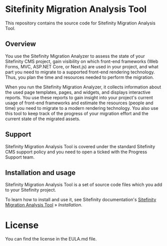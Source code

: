 # Sitefinity Migration Analysis Tool

This repository contains the source code for Sitefinity Migration Analysis Tool. 

## Overview

You use the Sitefinity Migration Analyzer to assess the state of your Sitefinity CMS project, gain visibility on which front-end frameworks (Web Forms, MVC, ASP.NET Core, or Next.js) are used in your project, and what part you need to migrate to a supported front-end rendering technology. Thus, you plan the time and resources needed to perform the migration.

When you run the Sitefinity Migration Analyzer, it collects information about the used page templates, pages, and widgets, and displays interactive reports. You use these reports to gain insight into your project's current usage of front-end frameworks and estimate the resources (people and time) you need to migrate to a modern rendering technology. You also use this tool to keep track of the progress of your migration effort and the current state of the migrated assets.

## Support

Sitefinity Migration Analysis Tool is covered under the standard Sitefinity CMS support policy and you need to open a ticked with the Progress Support team.

## Installation and usage

Sitefinity Migration Analysis Tool is a set of source code files which you add to your Sitefinity project.

To learn how to install and use it, see Sitefinity documentation's [Sitefinity Migration Analysis Tool](https://www.progress.com/documentation/sitefinity-cms/migration-assistant) » _Installation_.


# License

You can find the license in the EULA.md file.

